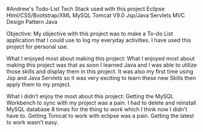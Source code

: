 #Andrew's Todo-List
Tech Stack used with this project
Eclipse
Html/CSS/Bootstrap/XML
MySQL
Tomcat V9.0
Jsp/Java Servlets
MVC Design Pattern
Java

Objective:
 My objective with this project was to make a To-do List application that I could use to log my everyday activities. I have used this project for personal use.

What I enjoyed most about making this project:
What I enjoyed most about making this project was that as soon I learned Java and I was able to utilize those skills and display them in this project. It was also my first time using Jsp and Java Servlets so it was very exciting to learn these new Skills then apply them to my project.

What i didn’t enjoy the most about this project:
 Getting the MySQL Workbench to sync with my project was a pain. I had to delete and reinstall MySQL database 8 times for the thing to work which I think now I didn't have to.
Getting Tomcat to work with eclipse was a pain. Getting the latest to work wasn’t easy.
